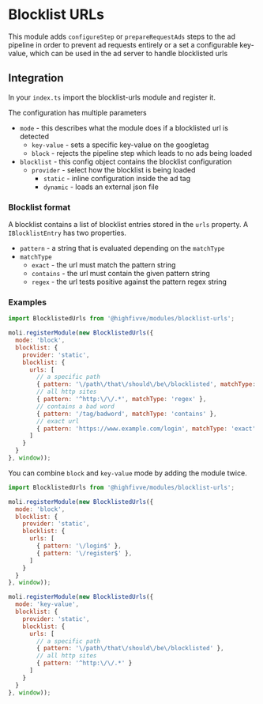 # Blocklist URLs

This module adds `configureStep` or `prepareRequestAds` steps to the ad pipeline in order to prevent ad requests entirely
or a set a configurable key-value, which can be used in the ad server to handle blocklisted urls

## Integration

In your `index.ts` import the blocklist-urls module and register it.

The configuration has multiple parameters

- `mode` - this describes what the module does if a blocklisted url is detected
  - `key-value` - sets a specific key-value on the googletag
  - `block` - rejects the pipeline step which leads to no ads being loaded
- `blocklist` - this config object contains the blocklist configuration
  - `provider` - select how the blocklist is being loaded
    - `static` - inline configuration inside the ad tag
    - `dynamic` - loads an external json file


### Blocklist format

A blocklist contains a list of blocklist entries stored in the `urls` property. A `IBlocklistEntry` has two
properties.

- `pattern` - a string that is evaluated depending on the `matchType`
- `matchType`
  - `exact` - the url must match the pattern string
  - `contains` - the url must contain the given pattern string
  - `regex` - the url tests positive against the pattern regex string

### Examples


```javascript
import BlocklistedUrls from '@highfivve/modules/blocklist-urls';

moli.registerModule(new BlocklistedUrls({
  mode: 'block',
  blocklist: {
    provider: 'static',
    blocklist: {
      urls: [
        // a specific path
        { pattern: '\/path\/that\/should\/be\/blocklisted', matchType: 'regex' },
        // all http sites
        { pattern: '^http:\/\/.*', matchType: 'regex' },
        // contains a bad word
        { pattern: '/tag/badword', matchType: 'contains' },
        // exact url
        { pattern: 'https://www.example.com/login', matchType: 'exact' }
      ]
    }
  }
}, window));
```

You can combine `block` and `key-value` mode by adding the module twice.

```javascript
import BlocklistedUrls from '@highfivve/modules/blocklist-urls';

moli.registerModule(new BlocklistedUrls({
  mode: 'block',
  blocklist: {
    provider: 'static',
    blocklist: {
      urls: [
        { pattern: '\/login$' },
        { pattern: '\/register$' },
      ]
    }
  }
}, window));

moli.registerModule(new BlocklistedUrls({
  mode: 'key-value',
  blocklist: {
    provider: 'static',
    blocklist: {
      urls: [
        // a specific path
        { pattern: '\/path\/that\/should\/be\/blocklisted' },
        // all http sites
        { pattern: '^http:\/\/.*' }
      ]
    }
  }
}, window));
```
